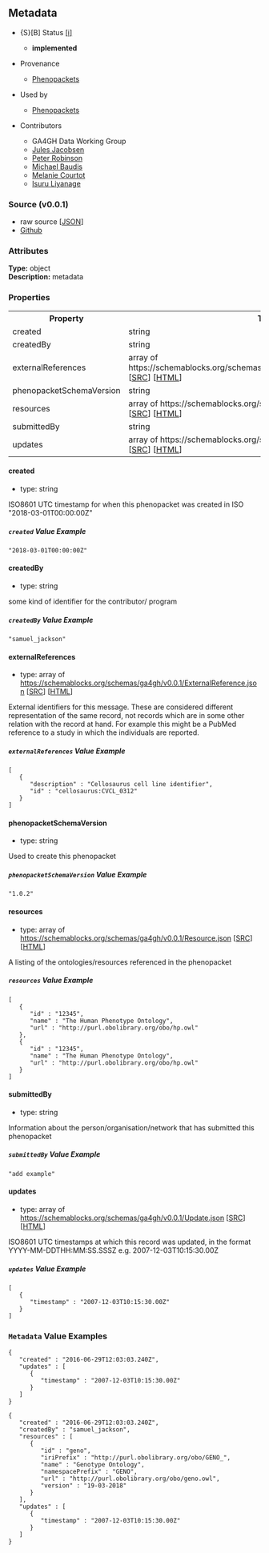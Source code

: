 
## Metadata

* {S}[B] Status  [[i]](https://schemablocks.org/about/sb-status-levels.html)
    - __implemented__

* Provenance  

    - [Phenopackets](https://github.com/phenopackets/phenopacket-schema/blob/master/docs/metadata.rst)  
* Used by  

    - [Phenopackets](https://github.com/phenopackets/phenopacket-schema/blob/master/docs/metadata.rst)  

<!--more-->

* Contributors  

    - GA4GH Data Working Group  
    - [Jules Jacobsen](https://orcid.org/0000-0002-3265-15918)  
    - [Peter Robinson](https://orcid.org/0000-0002-0736-91998)  
    - [Michael Baudis](https://orcid.org/0000-0002-9903-4248)  
    - [Melanie Courtot](https://orcid.org/0000-0002-9551-6370)  
    - [Isuru Liyanage](https://orcid.org/0000-0002-4839-5158)  
### Source (v0.0.1)

* raw source [[JSON](./current/MetaData.json)]
* [Github](https://github.com/ga4gh-schemablocks/sb-phenopackets/blob/master/schemas/MetaData.yaml)

### Attributes
  
__Type:__ object  
__Description:__ metadata


### Properties

<table>
  <tr>
    <th>Property</th>
    <th>Type</th>
  </tr>
  <tr>
    <td>created</td>
    <td>string</td>
  </tr>
  <tr>
    <td>createdBy</td>
    <td>string</td>
  </tr>
  <tr>
    <td>externalReferences</td>
    <td>array of https://schemablocks.org/schemas/ga4gh/v0.0.1/ExternalReference.json [<a href="https://schemablocks.org/schemas/ga4gh/v0.0.1/ExternalReference.json" target="_BLANK">SRC</a>] [<a href="https://schemablocks.org/schemas/ga4gh/ExternalReference.html" target="_BLANK">HTML</a>]</td>
  </tr>
  <tr>
    <td>phenopacketSchemaVersion</td>
    <td>string</td>
  </tr>
  <tr>
    <td>resources</td>
    <td>array of https://schemablocks.org/schemas/ga4gh/v0.0.1/Resource.json [<a href="https://schemablocks.org/schemas/ga4gh/v0.0.1/Resource.json" target="_BLANK">SRC</a>] [<a href="https://schemablocks.org/schemas/ga4gh/Resource.html" target="_BLANK">HTML</a>]</td>
  </tr>
  <tr>
    <td>submittedBy</td>
    <td>string</td>
  </tr>
  <tr>
    <td>updates</td>
    <td>array of https://schemablocks.org/schemas/ga4gh/v0.0.1/Update.json [<a href="https://schemablocks.org/schemas/ga4gh/v0.0.1/Update.json" target="_BLANK">SRC</a>] [<a href="https://schemablocks.org/schemas/ga4gh/Update.html" target="_BLANK">HTML</a>]</td>
  </tr>

</table>


#### created

* type: string

ISO8601 UTC timestamp for when this phenopacket was created in ISO "2018-03-01T00:00:00Z"

##### `created` Value Example  

```
"2018-03-01T00:00:00Z"
```

#### createdBy

* type: string

some kind of identifier for the contributor/ program

##### `createdBy` Value Example  

```
"samuel_jackson"
```

#### externalReferences

* type: array of https://schemablocks.org/schemas/ga4gh/v0.0.1/ExternalReference.json [<a href="https://schemablocks.org/schemas/ga4gh/v0.0.1/ExternalReference.json" target="_BLANK">SRC</a>] [<a href="https://schemablocks.org/schemas/ga4gh/ExternalReference.html" target="_BLANK">HTML</a>]

External identifiers for this message. These are considered different representation of the same record, not
records which are in some other relation with the record at hand. For example this might be a PubMed reference
to a study in which the individuals are reported.


##### `externalReferences` Value Example  

```
[
   {
      "description" : "Cellosaurus cell line identifier",
      "id" : "cellosaurus:CVCL_0312"
   }
]
```

#### phenopacketSchemaVersion

* type: string

Used to create this phenopacket

##### `phenopacketSchemaVersion` Value Example  

```
"1.0.2"
```

#### resources

* type: array of https://schemablocks.org/schemas/ga4gh/v0.0.1/Resource.json [<a href="https://schemablocks.org/schemas/ga4gh/v0.0.1/Resource.json" target="_BLANK">SRC</a>] [<a href="https://schemablocks.org/schemas/ga4gh/Resource.html" target="_BLANK">HTML</a>]

A listing of the ontologies/resources referenced in the phenopacket


##### `resources` Value Example  

```
[
   {
      "id" : "12345",
      "name" : "The Human Phenotype Ontology",
      "url" : "http://purl.obolibrary.org/obo/hp.owl"
   },
   {
      "id" : "12345",
      "name" : "The Human Phenotype Ontology",
      "url" : "http://purl.obolibrary.org/obo/hp.owl"
   }
]
```

#### submittedBy

* type: string

Information about the person/organisation/network that has submitted this phenopacket


##### `submittedBy` Value Example  

```
"add example"
```

#### updates

* type: array of https://schemablocks.org/schemas/ga4gh/v0.0.1/Update.json [<a href="https://schemablocks.org/schemas/ga4gh/v0.0.1/Update.json" target="_BLANK">SRC</a>] [<a href="https://schemablocks.org/schemas/ga4gh/Update.html" target="_BLANK">HTML</a>]

ISO8601 UTC timestamps at which this record was updated,
in the format YYYY-MM-DDTHH:MM:SS.SSSZ e.g. 2007-12-03T10:15:30.00Z


##### `updates` Value Example  

```
[
   {
      "timestamp" : "2007-12-03T10:15:30.00Z"
   }
]
```


### `Metadata` Value Examples  

```
{
   "created" : "2016-06-29T12:03:03.240Z",
   "updates" : [
      {
         "timestamp" : "2007-12-03T10:15:30.00Z"
      }
   ]
}
```
```
{
   "created" : "2016-06-29T12:03:03.240Z",
   "createdBy" : "samuel_jackson",
   "resources" : [
      {
         "id" : "geno",
         "iriPrefix" : "http://purl.obolibrary.org/obo/GENO_",
         "name" : "Genotype Ontology",
         "namespacePrefix" : "GENO",
         "url" : "http://purl.obolibrary.org/obo/geno.owl",
         "version" : "19-03-2018"
      }
   ],
   "updates" : [
      {
         "timestamp" : "2007-12-03T10:15:30.00Z"
      }
   ]
}
```

